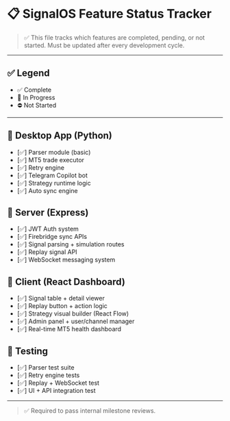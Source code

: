 # 📋 SignalOS Feature Status Tracker

> ✅ This file tracks which features are completed, pending, or not started.
> Must be updated after every development cycle.

---

## ✅ Legend
- ✅ Complete
- 🚧 In Progress
- ⛔ Not Started

---

## 🔹 Desktop App (Python)
- [✅] Parser module (basic)
- [✅] MT5 trade executor
- [✅] Retry engine
- [✅] Telegram Copilot bot
- [✅] Strategy runtime logic
- [✅] Auto sync engine

## 🔹 Server (Express)
- [✅] JWT Auth system
- [✅] Firebridge sync APIs
- [✅] Signal parsing + simulation routes
- [✅] Replay signal API
- [✅] WebSocket messaging system

## 🔹 Client (React Dashboard)
- [✅] Signal table + detail viewer
- [✅] Replay button + action logic
- [✅] Strategy visual builder (React Flow)
- [✅] Admin panel + user/channel manager
- [✅] Real-time MT5 health dashboard

## 🧪 Testing
- [✅] Parser test suite
- [✅] Retry engine tests
- [✅] Replay + WebSocket test
- [✅] UI + API integration test

---

> ✅ Required to pass internal milestone reviews.

